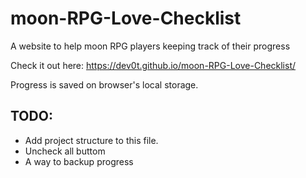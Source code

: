 # moon-RPG-Love-Checklist

A website to help moon RPG players keeping track of their progress

Check it out here: https://dev0t.github.io/moon-RPG-Love-Checklist/

Progress is saved on browser's local storage.

## TODO:

- Add project structure to this file.
- Uncheck all buttom
- A way to backup progress
